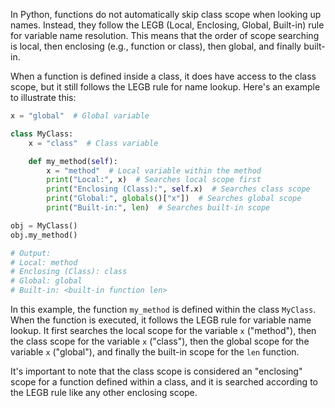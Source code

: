 In Python, functions do not automatically skip class scope when looking up names. Instead, they follow the LEGB (Local, Enclosing, Global, Built-in) rule for variable name resolution. This means that the order of scope searching is local, then enclosing (e.g., function or class), then global, and finally built-in.

When a function is defined inside a class, it does have access to the class scope, but it still follows the LEGB rule for name lookup. Here's an example to illustrate this:

```python
x = "global"  # Global variable

class MyClass:
    x = "class"  # Class variable

    def my_method(self):
        x = "method"  # Local variable within the method
        print("Local:", x)  # Searches local scope first
        print("Enclosing (Class):", self.x)  # Searches class scope
        print("Global:", globals()["x"])  # Searches global scope
        print("Built-in:", len)  # Searches built-in scope

obj = MyClass()
obj.my_method()

# Output:
# Local: method
# Enclosing (Class): class
# Global: global
# Built-in: <built-in function len>
```

In this example, the function `my_method` is defined within the class `MyClass`. When the function is executed, it follows the LEGB rule for variable name lookup. It first searches the local scope for the variable `x` ("method"), then the class scope for the variable `x` ("class"), then the global scope for the variable `x` ("global"), and finally the built-in scope for the `len` function.

It's important to note that the class scope is considered an "enclosing" scope for a function defined within a class, and it is searched according to the LEGB rule like any other enclosing scope.
